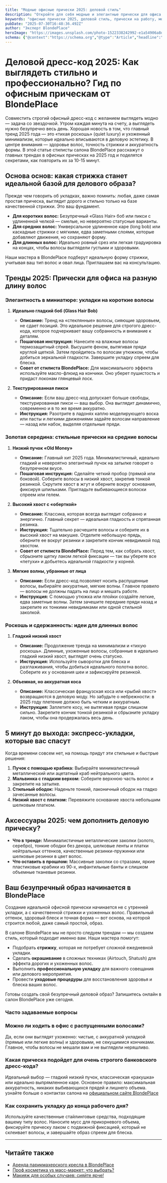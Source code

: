 ```yaml
---
title: "Модные офисные прически 2025: деловой стиль"
description: "Откройте для себя модные и элегантные прически для офиса 2025. BlondePlace поможет создать безупречный деловой образ на каждый ..."
keywords: "офисные прически 2025, деловой стиль, прически на работу, модные укладки, строгий дресс-код, салон BlondePlace"
pubDate: "2025-07-30T16:48:36.492Z"
author: "Эксперт BlondePlace"
heroImage: "https://images.unsplash.com/photo-1522338242992-e1a54906a8da?q=80&w=2070&auto=format&fit=crop"
schema: {"@context":"https://schema.org","@type":"Article","headline":"Модные офисные прически 2025: деловой стиль","description":"Откройте для себя модные и элегантные прически для офиса 2025. BlondePlace поможет создать безупречный деловой образ на каждый ...","image":{"@type":"ImageObject","url":"https://images.unsplash.com/photo-1522338242992-e1a54906a8da?q=80&w=2070&auto=format&fit=crop"},"author":{"@type":"Person","name":"Эксперт BlondePlace"},"publisher":{"@type":"Organization","name":"Блог BlondePlace","logo":{"@type":"ImageObject","url":"https://blondeplace.netlify.app/favicon.ico"}},"datePublished":"2025-07-30T16:48:36.492Z","dateModified":"2025-07-30T16:48:36.492Z","mainEntityOfPage":{"@type":"WebPage","@id":"https://blondeplace.netlify.app/blog/modnye-pricheski-dlya-ofisa-delovoy-stil-2025/"},"aggregateRating":{"@type":"AggregateRating","ratingValue":"4.8","reviewCount":842,"bestRating":"5","worstRating":"1"}}
---
```

# Деловой дресс-код 2025: Как выглядеть стильно и профессионально? Гид по офисным прическам от BlondePlace

Совместить строгий офисный дресс-код с желанием выглядеть модно — задача со звездочкой. Утром каждая минута на счету, а выглядеть нужно безупречно весь день. Хорошая новость в том, что главный тренд 2025 года — это «тихая роскошь» (quiet luxury) и ухоженный минимализм, которые идеально вписываются в деловую эстетику. В центре внимания — здоровье волос, точность стрижки и аккуратность формы. В этой статье стилисты салона BlondePlace расскажут о главных трендах в офисных прическах на 2025 год и поделятся секретами, как повторить их за 10-15 минут.

## Основа основ: какая стрижка станет идеальной базой для делового образа?

Прежде чем говорить об укладках, важно помнить: любая, даже самая простая прическа, выглядит дорого и стильно только на базе качественной стрижки. Это ваш фундамент.

*   **Для коротких волос:** Безупречный «Glass Hair» боб или пикси с удлиненной челкой — смелые, но невероятно статусные варианты.
*   **Для средних волос:** Универсальное удлиненное каре (long bob) или каскадные стрижки с мягкими, едва заметными слоями, которые добавляют движения, но сохраняют форму.
*   **Для длинных волос:** Идеально ровный срез или легкая градуировка на концах, чтобы волосы выглядели густыми и здоровыми.

Наши мастера в BlondePlace подберут идеальную форму стрижки, учитывая ваш тип волос и овал лица. Приглашаем вас на консультацию.

## Тренды 2025: Прически для офиса на разную длину волос

### Элегантность в миниатюре: укладки на короткие волосы

1.  **Идеально гладкий боб (Glass Hair Bob)**
    *   **Описание:** Тренд на «стеклянные» волосы, сияющие здоровьем, не сдает позиций. Это идеальное решение для строгого дресс-кода, которое подчеркивает вашу собранность и внимание к деталям.
    *   **Пошаговая инструкция:** Нанесите на влажные волосы термозащитный спрей. Высушите феном, вытягивая пряди круглой щеткой. Затем пройдитесь по волосам утюжком, чтобы добиться зеркальной гладкости. Завершите укладку спреем для блеска.
    *   **Совет от стилиста BlondePlace:** Для максимального эффекта используйте масло-флюид на кончики. Оно уберет пушистость и придаст локонам глянцевый лоск.

2.  **Текстурированная пикси**
    *   **Описание:** Если ваш дресс-код допускает больше свободы, текстурированная пикси — ваш выбор. Она выглядит динамично, современно и в то же время аккуратно.
    *   **Инструкция:** Разотрите в ладонях каплю моделирующего воска или пасты и легкими движениями задайте волосам направление — назад или набок, выделяя отдельные пряди.

### Золотая середина: стильные прически на средние волосы

1.  **Низкий пучок «Old Money»**
    *   **Описание:** Главный хит 2025 года. Минималистичный, идеально гладкий и невероятно элегантный пучок на затылке говорит о безупречном вкусе.
    *   **Пошаговая инструкция:** Сделайте четкий пробор (прямой или боковой). Соберите волосы в низкий хвост, закрепив тонкой резинкой. Скрутите хвост в жгут и оберните вокруг основания, фиксируя шпильками. Пригладьте выбивающиеся волоски спреем или гелем.

2.  **Высокий хвост с «оберткой»**
    *   **Описание:** Классика, которая всегда выглядит собранно и энергично. Главный секрет — идеальная гладкость и спрятанная резинка.
    *   **Инструкция:** Тщательно расчешите волосы и соберите их в высокий хвост на макушке. Отделите небольшую прядь, оберните ее вокруг резинки и закрепите кончик невидимкой под хвостом.
    *   **Совет от стилиста BlondePlace:** Перед тем, как собрать хвост, сбрызните щетку лаком легкой фиксации — так вы уберете все «петухи» и добьетесь идеальной гладкости у корней.

3.  **Мягкие волны, убранные от лица**
    *   **Описание:** Если дресс-код позволяет носить распущенные волосы, выбирайте аккуратные, мягкие волны. Главное правило — волосы не должны падать на лицо и мешать работе.
    *   **Инструкция:** С помощью утюжка или плойки создайте легкие, едва заметные волны. Затем зачешите передние пряди назад и закрепите их тонкими невидимками или одной стильной заколкой.

### Роскошь и сдержанность: идеи для длинных волос

1.  **Гладкий низкий хвост**
    *   **Описание:** Продолжение тренда на минимализм и «тихую роскошь». Длинные, ухоженные волосы, собранные в идеально гладкий низкий хвост, выглядят очень статусно.
    *   **Инструкция:** Используйте сыворотки для блеска и разглаживания, чтобы добиться идеального полотна волос. Соберите их у основания шеи и зафиксируйте резинкой.

2.  **Объемная, но аккуратная коса**
    *   **Описание:** Классическая французская коса или «рыбий хвост» возвращаются в деловую моду. Но забудьте о небрежности: в 2025 году плетение должно быть четким и аккуратным.
    *   **Инструкция:** Заплетите косу, не вытягивая пряди слишком сильно. Закрепите кончик тонкой резинкой и сбрызните укладку лаком, чтобы она продержалась весь день.

## 5 минут до выхода: экспресс-укладки, которые вас спасут

Когда времени совсем нет, на помощь придут эти стильные и быстрые решения:

1.  **Пучок с помощью крабика:** Выбирайте минималистичный металлический или ацетатный краб нейтрального цвета.
2.  **Мальвинка с гладким верхом:** Соберите верхнюю часть волос и закрепите на затылке.
3.  **Стильный ободок:** Наденьте тонкий, лаконичный ободок на гладко зачесанные волосы.
4.  **Низкий хвост с платком:** Перевяжите основание хвоста небольшим шелковым платком.

## Аксессуары 2025: чем дополнить деловую прическу?

*   **Что в тренде:** Минималистичные металлические заколки (золото, серебро), тонкие ободки без декора, шелковые ленты и платки нейтральных оттенков, качественные резинки-пружинки или шелковые резинки в цвет волос.
*   **Что оставить в прошлом:** Массивные заколки со стразами, яркие пластиковые крабики из 90-х, инфантильные банты и слишком объемные тканевые резинки.

## Ваш безупречный образ начинается в BlondePlace

Создание идеальной офисной прически начинается не с утренней укладки, а с качественной стрижки и ухоженных волос. Правильный оттенок, здоровый блеск и точная форма — вот основа, на которой строится любой, даже самый простой, образ.

В салоне BlondePlace мы не просто следуем трендам — мы создаем стиль, который подходит именно вам. Наши мастера помогут:
*   Подобрать **стрижку**, которая не потребует сложной ежедневной укладки.
*   Сделать **окрашивание** в сложных техниках (Airtouch, Shatush) для эффекта дорогих и ухоженных волос.
*   Выполнить **профессиональную укладку** для важного совещания или делового мероприятия.
*   Провести **уходовые процедуры** для восстановления здоровья и блеска ваших волос.

Готовы создать свой безупречный деловой образ? Запишитесь онлайн в салон BlondePlace уже сегодня.

### Часто задаваемые вопросы

### Можно ли ходить в офис с распущенными волосами?
Да, если они выглядят ухоженно: чистые, с аккуратной укладкой (прямые или легкие волны) и здоровыми, не секущимися кончиками. Главное, чтобы волосы не мешали вам и не выглядели неряшливо.

### Какая прическа подойдет для очень строгого банковского дресс-кода?
Идеальный выбор — гладкий низкий пучок, классическая «ракушка» или идеально выпрямленное каре. Основное правило: максимальная аккуратность, никаких выбивающихся прядей и лишнего объема. узнайте больше о контактах салона на <a href="https://blondeplace.ru/#contact" target="_blank" rel="nofollow">официальном сайте BlondePlace</a>

### Как сохранить укладку до конца рабочего дня?
Используйте качественные стайлинговые средства, подходящие вашему типу волос. Наносите мусс для прикорневого объема, фиксируйте прическу лаком с подвижной фиксацией, который не склеивает волосы, и завершайте образ спреем для блеска.

---

## Читайте также

*   [Аренда парикмахерского кресла в BlondePlace](/blog/arenda-parikmaherskogo-kresla/)
*   [Проф косметика vs масс-маркет: что выбрать?](/blog/professionalnaya-kosmetika-vs-mass-market/)
*   [Макияж для особых случаев: сияйте ярче!](/blog/makiyazh-dlya-osobyh-sluchaev/)

